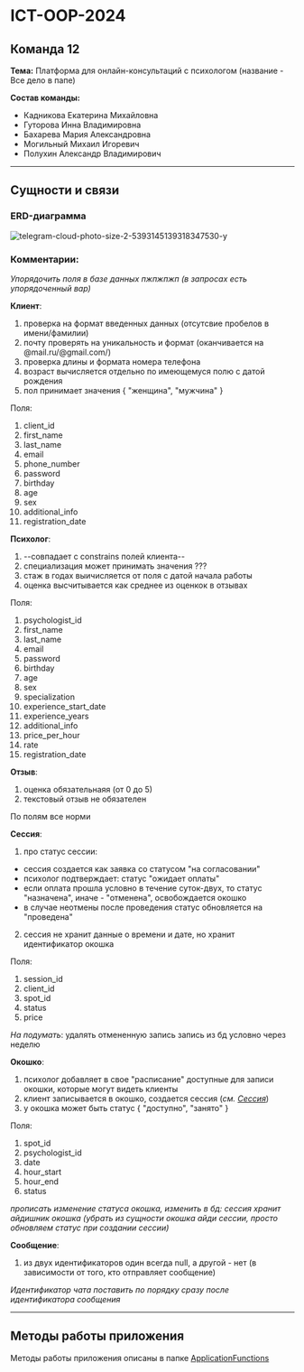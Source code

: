 # ICT-OOP-2024

## Команда  12 

**Тема:** Платформа для онлайн-консультаций с психологом (название - Все дело в папе)

**Состав команды:** 

* Кадникова Екатерина Михайловна
* Гуторова Инна Владимировна
* Бахарева Мария Александровна
* Могильный Михаил Игоревич
* Полухин Александр Владимирович

---

## Сущности и связи

### ERD-диаграмма

![telegram-cloud-photo-size-2-5393145139318347530-y](https://github.com/t0nso1eil/ICT-OOP-2024/assets/112972915/7dc1882c-023b-4dbb-ab9f-f79f537a3358)

### Комментарии:

_Упорядочить поля в базе данных пжпжпжп (в запросах есть упорядоченный вар)_

**Клиент**: 
1) проверка на формат введенных данных (отсутсвие пробелов в имени/фамилии)
2) почту проверять на уникальность и формат (оканчивается на @mail.ru/@gmail.com/)
3) проверка длины и формата номера телефона
4) возраст вычисляется отдельно по имеющемуся полю с датой рождения
5) пол принимает значения { "женщина", "мужчина" }

Поля:
1) client_id 
2) first_name
3) last_name
4) email
5) phone_number
6) password
7) birthday
8) age
9) sex
10) additional_info
11) registration_date

**Психолог**:
1) --совпадает с constrains полей клиента--
2) специализация может принимать значения ???
3) стаж в годах выичисляется от поля с датой начала работы
4) оценка высчитывается как среднее из оценкок в отзывах

Поля:
1) psychologist_id
2) first_name
3) last_name
4) email
5) password
6) birthday
7) age
8) sex
9) specialization
10) experience_start_date
11) experience_years
12) additional_info
13) price_per_hour
14) rate
15) registration_date

**Отзыв**:
1) оценка обязательнаяя (от 0 до 5)
2) текстовый отзыв не обязателен

По полям все норми

**Сессия**:
1) про статус сессии: 
* сессия создается как заявка со статусом "на согласовании"
* психолог подтверждает: статус "ожидает оплаты"
* если оплата прошла условно в течение суток-двух, то статус "назначена", иначе - "отменена", освобождается окошко
* в случае неотмены после проведения статус обновляется на "проведена"
2) сессия не хранит данные о времени и дате, но хранит идентификатор окошка

Поля: 
1) session_id
2) client_id
3) spot_id
4) status
5) price

_На подумать_: удалять отмененную запись запись из бд условно через неделю

**Окошко**:
1) психолог добавляет в свое "расписание" доступные для записи окошки, которые могут видеть клиенты
2) клиент записывается в окошко, создается сессия (_см. [Сессия](README.md:51)_)
3) у окошка может быть статус { "доступно", "занято" }

Поля:
1) spot_id
2) psychologist_id
3) date
4) hour_start
5) hour_end
6) status

_прописать изменение статуса окошка, изменить в бд: сессия хранит айдишник окошка (убрать из сущности окошка айди сессии, просто обновляем статус при создании сессии)_

**Сообщение**:
1) из двух идентификаторов один всегда null, а другой - нет (в зависимости от того, кто отправляет сообщение)

_Идентификатор чата поставить по порядку сразу после идентификатора сообщения_

---

## Методы работы приложения

Методы работы приложения описаны в папке [ApplicationFunctions](ApplicationFunctions)


